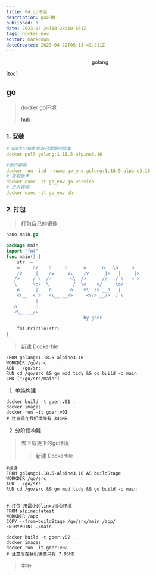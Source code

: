 ```yaml
---
title: 04.go环境
description: go环境
published: 1
date: 2023-04-24T10:28:19.561Z
tags: docker env
editor: markdown
dateCreated: 2023-04-22T05:13:43.211Z
---
```


<center>golang</center>



[toc]





## go

> docker go环境
>
> [hub](https://hub.docker.com/_/golang)

### 1. 安装

```yaml
# dockerhub找自己需要的版本
docker pull golang:1.18.5-alpine3.16

#运行容器
docker run -itd --name go_env golang:1.18.5-alpine3.16
# 查看版本
docker exec -it go_env go version 
# 进入容器
docker exec -it go_env sh
```



### 2. 打包

> 打包自己的镜像

```go
nano main.go

package main
import "fmt"
func main() {
	str := `
	o__ __o/    o__ __o      o__  __o   \o__ __o  
	/v     |    /v     v\    /v      |>   |     |> 
   />     / \  />       <\  />      //   / \   < > 
   \      \o/  \         /  \o    o/     \o/       
	o      |    o       o    v\  /v __o   |        
	<\__  < >   <\__ __/>     <\/> __/>  / \       
		   |                                       
   o__     o                                       
   <\__ __/>                                       
							-by goer					   
	`
	fmt.Println(str)
}

```

> 新建 Dockerfile

```shell
FROM golang:1.18.5-alpine3.16
WORKDIR /go/src
ADD . /go/src
RUN cd /go/src && go mod tidy && go build -o main 
CMD ["/go/src/main"]
```



1. 单纯构建

```shell
docker build -t goer:v01 .
docker images
docker run -it goer:v01
# 注意现在我们镜像有 344MB
```



2. 分阶段构建

> 去下载更下的go环境
>
> > 新建 Dockerfile

```shell
#编译
FROM golang:1.18.5-alpine3.16 AS buildStage
WORKDIR /go/src
ADD . /go/src
RUN cd /go/src && go mod tidy && go build -o main 


# 打包 用最小的linxu核心环境
FROM alpine:latest
WORKDIR /app
COPY --from=buildStage /go/src/main /app/
ENTRYPOINT ./main
```

```shell
docker build -t goer:v02 . 
docker images
docker run -it goer:v02
# 注意现在我们镜像只有 7.95MB
```

> 牛呀









